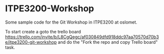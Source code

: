 # ITPE3200-Workshop
Some sample code for the Git Workshop in ITPE3200 at oslomet.

To start create a goto the trello board https://trello.com/invite/b/L8CgQegc/af030849dfd918ddc97aa70570d70b3e/itpe3200-git-workshop
and do the "Fork the repo and copy Trello board" task.

